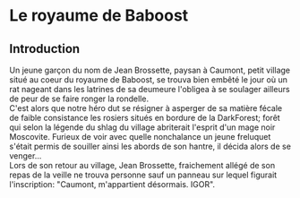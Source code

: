 Le royaume de Baboost
=====================

Introduction
------------

Un jeune garçon du nom de Jean Brossette, paysan à Caumont, petit village situé au coeur du royaume de Baboost, se trouva bien embêté le jour où un rat nageant dans les latrines de sa deumeure l'obligea à se soulager ailleurs de peur de se faire ronger la rondelle.<br>
C'est alors que notre héro dut se résigner à asperger de sa matière fécale de faible consistance les rosiers situés en bordure de la DarkForest; forêt qui selon la légende du shlag du village abriterait l'esprit d'un mage noir Moscovite.
Furieux de voir avec quelle nonchalance un jeune freluquet s'était permis de souiller ainsi les abords de son hantre, il décida alors de se venger...<br>
Lors de son retour au village, Jean Brossette, fraichement allégé de son repas de la veille ne trouva personne sauf un panneau sur lequel figurait l'inscription: "Caumont, m'appartient désormais. IGOR".
